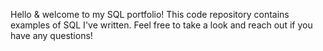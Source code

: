 Hello & welcome to my SQL portfolio! This code repository contains examples of SQL I've written. Feel free to take a look and reach out if you have any questions!
